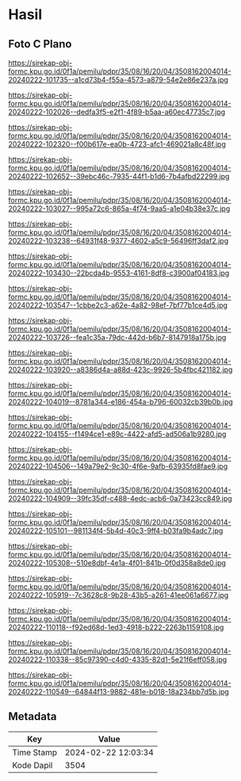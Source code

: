 # Hasil

## Foto C Plano

https://sirekap-obj-formc.kpu.go.id/0f1a/pemilu/pdpr/35/08/16/20/04/3508162004014-20240222-101735--a1cd73b4-f55a-4573-a879-54e2e86e237a.jpg

https://sirekap-obj-formc.kpu.go.id/0f1a/pemilu/pdpr/35/08/16/20/04/3508162004014-20240222-102026--dedfa3f5-e2f1-4f89-b5aa-a60ec47735c7.jpg

https://sirekap-obj-formc.kpu.go.id/0f1a/pemilu/pdpr/35/08/16/20/04/3508162004014-20240222-102320--f00b617e-ea0b-4723-afc1-469021a8c48f.jpg

https://sirekap-obj-formc.kpu.go.id/0f1a/pemilu/pdpr/35/08/16/20/04/3508162004014-20240222-102652--39ebc46c-7935-44f1-b1d6-7b4afbd22299.jpg

https://sirekap-obj-formc.kpu.go.id/0f1a/pemilu/pdpr/35/08/16/20/04/3508162004014-20240222-103027--995a72c6-865a-4f74-9aa5-a1e04b38e37c.jpg

https://sirekap-obj-formc.kpu.go.id/0f1a/pemilu/pdpr/35/08/16/20/04/3508162004014-20240222-103238--64931f48-9377-4602-a5c9-56496ff3daf2.jpg

https://sirekap-obj-formc.kpu.go.id/0f1a/pemilu/pdpr/35/08/16/20/04/3508162004014-20240222-103430--22bcda4b-9553-4161-8df8-c3900af04183.jpg

https://sirekap-obj-formc.kpu.go.id/0f1a/pemilu/pdpr/35/08/16/20/04/3508162004014-20240222-103547--1cbbe2c3-a62e-4a82-98ef-7bf77b1ce4d5.jpg

https://sirekap-obj-formc.kpu.go.id/0f1a/pemilu/pdpr/35/08/16/20/04/3508162004014-20240222-103726--fea1c35a-79dc-442d-b6b7-8147918a175b.jpg

https://sirekap-obj-formc.kpu.go.id/0f1a/pemilu/pdpr/35/08/16/20/04/3508162004014-20240222-103920--a8386d4a-a88d-423c-9926-5b4fbc421182.jpg

https://sirekap-obj-formc.kpu.go.id/0f1a/pemilu/pdpr/35/08/16/20/04/3508162004014-20240222-104019--8781a344-e186-454a-b796-60032cb39b0b.jpg

https://sirekap-obj-formc.kpu.go.id/0f1a/pemilu/pdpr/35/08/16/20/04/3508162004014-20240222-104155--f1494ce1-e89c-4422-afd5-ad506a1b9280.jpg

https://sirekap-obj-formc.kpu.go.id/0f1a/pemilu/pdpr/35/08/16/20/04/3508162004014-20240222-104506--149a79e2-9c30-4f6e-9afb-63935fd8fae9.jpg

https://sirekap-obj-formc.kpu.go.id/0f1a/pemilu/pdpr/35/08/16/20/04/3508162004014-20240222-104909--39fc35df-c488-4edc-acb6-0a73423cc849.jpg

https://sirekap-obj-formc.kpu.go.id/0f1a/pemilu/pdpr/35/08/16/20/04/3508162004014-20240222-105101--981134f4-5b4d-40c3-9ff4-b03fa9b4adc7.jpg

https://sirekap-obj-formc.kpu.go.id/0f1a/pemilu/pdpr/35/08/16/20/04/3508162004014-20240222-105308--510e8dbf-4e1a-4f01-841b-0f0d358a8de0.jpg

https://sirekap-obj-formc.kpu.go.id/0f1a/pemilu/pdpr/35/08/16/20/04/3508162004014-20240222-105919--7c3628c8-9b28-43b5-a261-41ee061a6677.jpg

https://sirekap-obj-formc.kpu.go.id/0f1a/pemilu/pdpr/35/08/16/20/04/3508162004014-20240222-110118--f92ed68d-1ed3-4918-b222-2263b1159108.jpg

https://sirekap-obj-formc.kpu.go.id/0f1a/pemilu/pdpr/35/08/16/20/04/3508162004014-20240222-110338--85c97390-c4d0-4335-82d1-5e21f6eff058.jpg

https://sirekap-obj-formc.kpu.go.id/0f1a/pemilu/pdpr/35/08/16/20/04/3508162004014-20240222-110549--64844f13-9882-481e-b018-18a234bb7d5b.jpg


## Metadata

| Key        | Value               |
| ---------- | ------------------- |
| Time Stamp | 2024-02-22 12:03:34 |
| Kode Dapil | 3504                |




